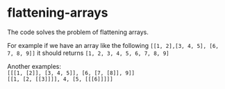 # flattening-arrays


The code solves the problem of flattening arrays.
  
For example if we have an array like the following
`[[1, 2],[3, 4, 5], [6, 7, 8, 9]]` it should returns `[1, 2, 3, 4, 5, 6, 7, 8, 9]`

Another examples:  
`[[[1, [2]], [3, 4, 5]], [6, [7, [8]], 9]]`   
`[[1, [2, [[3]]]], 4, [5, [[[6]]]]]`
